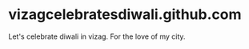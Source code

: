 vizagcelebratesdiwali.github.com
================================

Let's celebrate diwali in vizag. For the love of my city. 
